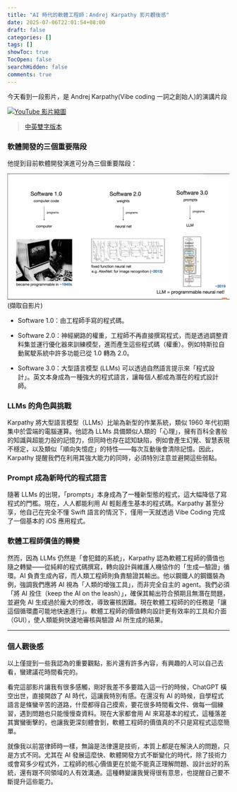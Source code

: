 ```yaml
---
title: "AI 時代的軟體工程師：Andrej Karpathy 影片觀後感"
date: 2025-07-06T22:01:54+08:00
draft: false
categories: []
tags: []
showToc: true
TocOpen: false
searchHidden: false
comments: true
---
```


今天看到一段影片，是 Andrej Karpathy(Vibe coding 一詞之創始人)的演講片段

[![YouTube 影片縮圖](https://img.youtube.com/vi/LCEmiRjPEtQ/hqdefault.jpg)](https://www.youtube.com/watch?v=LCEmiRjPEtQ)

>[中英雙字版本](https://www.youtube.com/watch?v=vD7CIADHeDc)

### 軟體開發的三個重要階段

他提到目前軟體開發演進可分為三個重要階段：

![softwate-progress](softwate-progress.png)
(擷取自影片)

- Software 1.0：由工程師手寫的程式碼。

- Software 2.0：神經網路的權重，工程師不再直接撰寫程式，而是透過調整資料集並運行優化器來訓練模型，進而產生這些程式碼（權重）。例如特斯拉自動駕駛系統中許多功能已從 1.0 轉為 2.0。

- Software 3.0：大型語言模型 (LLMs) 可以透過自然語言提示來「程式設計」。英文本身成為一種強大的程式語言，讓每個人都成為潛在的程式設計師。

### LLMs 的角色與挑戰

Karpathy 將大型語言模型（LLMs）比喻為新型的作業系統，類似 1960 年代初期集中於雲端的電腦運算。他認為 LLMs 具備類似人類的「心理」，擁有百科全書般的知識與超能力般的記憶力，但同時也存在認知缺陷，例如會產生幻覺、智慧表現不穩定，以及類似「順向失憶症」的特性——每次互動後會清除記憶。因此，Karpathy 提醒我們在利用其強大能力的同時，必須特別注意並避開這些弱點。

### Prompt 成為新時代的程式語言

隨著 LLMs 的出現，「prompts」本身成為了一種新型態的程式，這大幅降低了寫程式的門檻。現在，人人都能利用 AI 輕鬆產生基本的程式碼。Karpathy 甚至分享，他自己在完全不懂 Swift 語言的情況下，僅用一天就透過 Vibe Coding 完成了一個基本的 iOS 應用程式。

### 軟體工程師價值的轉變

然而，因為 LLMs 仍然是「會犯錯的系統」，Karpathy 認為軟體工程師的價值也隨之轉變——從純粹的程式碼撰寫，轉向設計與維護人機協作的「生成—驗證」循環。AI 負責生成內容，而人類工程師則負責驗證其輸出。他以鋼鐵人的鋼鐵裝為例，強調我們應將 AI 視為「人類的增強工具」，而非完全自主的 agent。我們必須「將 AI 拴住（keep the AI on the leash）」，確保其輸出符合預期且無潛在問題，並避免 AI 生成過於龐大的修改，導致審核困難。現在軟體工程師的的任務是「讓這個循環盡可能地快速進行」。軟體工程師的價值轉向設計更有效率的工具和介面（GUI），使人類能夠快速地審核與驗證 AI 所生成的結果。

---

### 個人觀後感

以上僅提到一些我認為的重要觀點，影片還有許多內容，有興趣的人可以自己去看，蠻建議花時間看完的。

看完這部影片讓我有很多感觸，剛好我差不多要踏入這一行的時候，ChatGPT 橫空出世，直接開啟了 AI 時代，這讓我特別有感。在還沒有 AI 的時候，自學程式語言是條蠻辛苦的道路，什麼都得自己摸索，要花很多時間看文件、做每一個練習，遇到問題也只能慢慢查資料。現在大家都會用 AI 來寫基本的程式，這種落差其實蠻衝擊的，也讓我更深刻體會到，軟體工程師的價值真的不只是寫程式這麼簡單。

就像我以前當律師時一樣，無論是法律還是技術，本質上都是在解決人的問題，只是方式不同。尤其在 AI 發展這麼快、軟體開發方式不斷變化的時代，除了技術力或會寫多少程式外，工程師的核心價值更在於能不能真正理解問題、設計出好的系統，還有跟不同領域的人有效溝通。這種轉變讓我覺得很有意思，也提醒自己要不斷提升這些能力。
